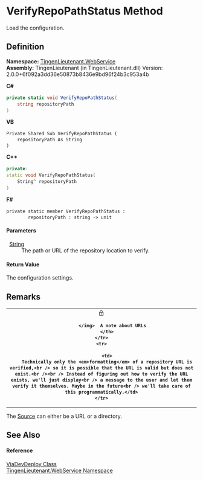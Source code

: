 # VerifyRepoPathStatus Method


Load the configuration.



## Definition
**Namespace:** <a href="fc700f7d-9d7b-2ccf-ed8a-45c33dbca259">TingenLieutenant.WebService</a>  
**Assembly:** TingenLieutenant (in TingenLieutenant.dll) Version: 2.0.0+6f092a3dd36e50873b8436e9bd96f24b3c953a4b

**C#**
``` C#
private static void VerifyRepoPathStatus(
	string repositoryPath
)
```
**VB**
``` VB
Private Shared Sub VerifyRepoPathStatus ( 
	repositoryPath As String
)
```
**C++**
``` C++
private:
static void VerifyRepoPathStatus(
	String^ repositoryPath
)
```
**F#**
``` F#
private static member VerifyRepoPathStatus : 
        repositoryPath : string -> unit 
```



#### Parameters
<dl><dt>  <a href="https://learn.microsoft.com/dotnet/api/system.string" target="_blank" rel="noopener noreferrer">String</a></dt><dd>The path or URL of the repository location to verify.</dd></dl>

#### Return Value
The configuration settings.

## Remarks



<table>
	<tr>
		<th>
			<img src="media/AlertSecurity.png" alt="Security note">
				
			</img>  A note about URLs
		</th>
	</tr>
	<tr>
		
		<td>
		Technically only the <em>formatting</em> of a repository URL is verified,<br /> so it is possible that the URL is valid but does not exist.<br /><br /> Instead of figuring out how to verify the URL exists, we'll just display<br /> a message to the user and let them verify it themselves. Maybe in the future<br /> we'll take care of this programmatically.</td>
	</tr>
</table>




The <a href="81104bf7-7543-f1a2-cb24-df76200b5fa9">Source</a> can either be a URL or a directory.  



## See Also


#### Reference
<a href="c73078a9-4db5-d10f-1cca-9c1c1139b2d0">ViaDevDeploy Class</a>  
<a href="fc700f7d-9d7b-2ccf-ed8a-45c33dbca259">TingenLieutenant.WebService Namespace</a>  
